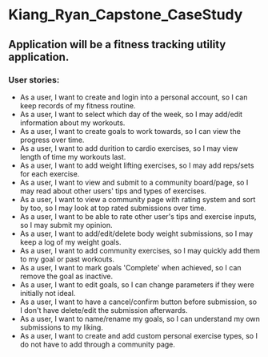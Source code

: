 # Kiang_Ryan_Capstone_CaseStudy

## Application will be a fitness tracking utility application.

### User stories:
- As a user, I want to create and login into a personal account, so I can keep records of my fitness routine.
- As a user, I want to select which day of the week, so I may add/edit information about my workouts.
- As a user, I want to create goals to work towards, so I can view the progress over time.
- As a user, I want to add durition to cardio exercises, so I may view length of time my workouts last.
- As a user, I want to add weight lifting exercises, so I may add reps/sets for each exercise.
- As a user, I want to view and submit to a community board/page, so I may read about other users' tips and types of exercises.
- As a user, I want to view a community page with rating system and sort by too, so I may look at top rated submissions over time.
- As a user, I want to be able to rate other user's tips and exercise inputs, so I may submit my opinion. 
- As a user, I want to add/edit/delete body weight submissions, so I may keep a log of my weight goals.
- As a user, I want to add community exercises, so I may quickly add them to my goal or past workouts.
- As a user, I want to mark goals 'Complete' when achieved, so I can remove the goal as inactive.
- As a user, I want to edit goals, so I can change parameters if they were initially not ideal.
- As a user, I want to have a cancel/confirm button before submission, so I don't have delete/edit the submission afterwards.
- As a user, I want to name/rename my goals, so I can understand my own submissions to my liking.
- As a user, I want to create and add custom personal exercise types, so I do not have to add through a community page.